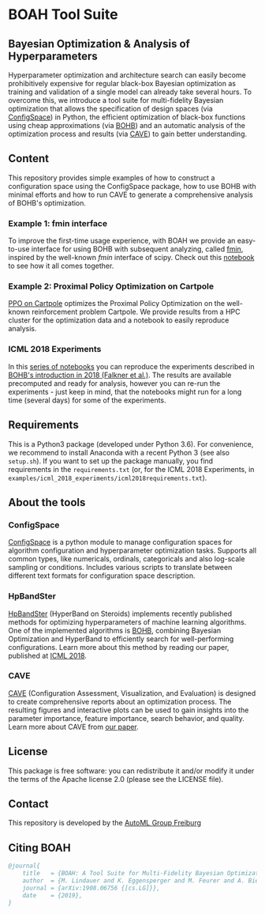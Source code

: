# BOAH Tool Suite

## Bayesian Optimization & Analysis of Hyperparameters

Hyperparameter optimization and architecture search can easily become prohibitively expensive for regular black-box
Bayesian optimization as training and validation of a single model can already take several hours. To overcome
this, we introduce a tool suite for multi-fidelity Bayesian optimization that allows the specification of design spaces
(via [ConfigSpace](https://github.com/automl/ConfigSpace))
in Python, the efficient optimization of black-box functions using cheap approximations
(via [BOHB](https://github.com/automl/HpBandSter))
and an automatic analysis of the optimization process and results (via [CAVE](https://github.com/automl/CAVE)) to gain better understanding.

## Content

This repository provides simple examples of how to construct a configuration space using the ConfigSpace package,
how to use BOHB with minimal efforts and how to run CAVE to generate a comprehensive
analysis of BOHB's optimization.

### Example 1: fmin interface

To improve the first-time usage experience, with BOAH we provide an easy-to-use interface for using BOHB with subsequent analyzing, called [fmin](https://github.com/automl/BOAH/blob/master/examples/mlp_on_digits/FMin.py), inspired by the well-known _fmin_ interface of scipy. Check out this [notebook](https://github.com/automl/BOAH/tree/master/examples/mlp_on_digits/notebook.ipynb) to see how it all comes together.

### Example 2: Proximal Policy Optimization on Cartpole

[PPO on Cartpole](https://github.com/automl/BOAH/tree/master/examples/PPO_on_cartpole) optimizes the Proximal Policy Optimization on the well-known reinforcement problem Cartpole. We provide results from a HPC cluster for the optimization data and a notebook to easily reproduce analysis.

### ICML 2018 Experiments

In this [series of notebooks](https://github.com/automl/BOAH/tree/master/examples/icml_2018_experiments) you can reproduce the
experiments described in [BOHB's introduction in 2018 (Falkner et al.)](http://proceedings.mlr.press/v80/falkner18a.html).
The results are available precomputed and ready for analysis, however you can re-run the experiments - just keep in mind,
that the notebooks might run for a long time (several days) for some of the experiments.

## Requirements

This is a Python3 package (developed under Python 3.6).  For convenience, we recommend to install Anaconda with a recent
Python 3 (see also `setup.sh`). If you want to set up the package manually, you find requirements in the `requirements.txt` (or, for the ICML 2018 Experiments, in `examples/icml_2018_experiments/icml2018requirements.txt`).

## About the tools

### ConfigSpace

<a href="https://github.com/automl/ConfigSpace" target="_blank">ConfigSpace</a> is a python module to manage configuration spaces for algorithm configuration and hyperparameter optimization tasks. Supports all common types, like numericals, ordinals, categoricals and also log-scale sampling or conditions. Includes various scripts to translate between different text formats for configuration space description. 

### HpBandSter

<a href="https://github.com/automl/HpBandSter" target="_blank">HpBandSter</a> (HyperBand on Steroids) implements recently published methods for optimizing hyperparameters of machine learning algorithms. One of the implemented algorithms is <a href="https://automl.github.io/HpBandSter/build/html/optimizers/bohb.html" target="_blank">BOHB</a>, combining Bayesian Optimization and HyperBand to efficiently search for well-performing configurations. Learn more about this method by reading our paper, published at <a href="http://proceedings.mlr.press/v80/falkner18a.html" target="_blank">ICML 2018</a>.

### CAVE

<a href="https://github.com/automl/CAVE" target="_blank">CAVE</a> (Configuration Assessment, Visualization, and Evaluation) is designed to create comprehensive reports about an optimization process. The resulting figures and interactive plots can be used to gain insights into the parameter importance, feature importance, search behavior, and quality. Learn more about CAVE from <a href="https://www.ml4aad.org/algorithm-analysis/cave/" target="_blank">our paper</a>.

## License

This package is free software: you can redistribute it and/or modify it under the terms of the Apache license 2.0
(please see the LICENSE file).

## Contact

This repository is developed by the [AutoML Group Freiburg](https://www.automl.org)

## Citing BOAH

```bibtex
@journal{
    title   = {BOAH: A Tool Suite for Multi-Fidelity Bayesian Optimization & Analysis of Hyperparameters},
    author  = {M. Lindauer and K. Eggensperger and M. Feurer and A. Biedenkapp and J. Marben and P. Müller and F. Hutter},
    journal = {arXiv:1908.06756 {[cs.LG]}},
    date    = {2019},
}
```
